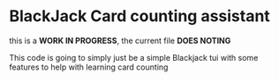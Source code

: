 <h1>BlackJack Card counting assistant</h1>
<p>this is a <b>WORK IN PROGRESS</b>, the current file <b>DOES NOTING</b></p>
<p>This code is going to simply just be a simple Blackjack tui with some features to help with learning card counting</p>
